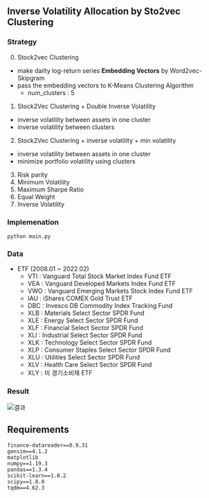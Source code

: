 ## Inverse Volatility Allocation by Sto2vec Clustering

### Strategy
0. Stock2vec Clustering
  - make dailty log-return series **Embedding Vectors** by Word2vec-Skipgram
  - pass the embedding vectors to K-Means Clustering Algorithm
    - num_clusters : 5
1. Stock2Vec Clustering + Double Inverse Volatility
  - inverse volatility between assets in one cluster
  - inverse volatility between clusters
2. Stock2Vec Clustering + inverse volatility + min volatility
  - inverse volatility between assets in one cluster
  - minimize portfolio volatility using clusters
3. Risk parity
4. Minimum Volatility
5. Maximum Sharpe Ratio
6. Equal Weight
7. Inverse Volatility


### Implemenation
```
python main.py
```

### Data
- ETF (2008.01 ~ 2022.02)
  - VTI : Vanguard Total Stock Market Index Fund ETF
  - VEA : Vanguard Developed Markets Index Fund ETF
  - VWO : Vanguard Emerging Markets Stock Index Fund ETF
  - IAU : iShares COMEX Gold Trust ETF
  - DBC : Invesco DB Commodity Index Tracking Fund
  - XLB : Materials Select Sector SPDR Fund
  - XLE : Energy Select Sector SPDR Fund
  - XLF : Financial Select Sector SPDR Fund
  - XLI : Industrial Select Sector SPDR Fund
  - XLK : Technology Select Sector SPDR Fund
  - XLP : Consumer Staples Select Sector SPDR Fund
  - XLU : Utilities Select Sector SPDR Fund
  - XLV : Health Care Select Sector SPDR Fund
  - XLY : 미 경기소비재 ETF

### Result
![결과](./image/busan.jpg)

## Requirements
```
finance-datareader==0.9.31
gensim==4.1.2
matplotlib
numpy==1.19.3
pandas==1.3.4
scikit-learn==1.0.2
scipy==1.8.0
tqdm==4.62.3
```
